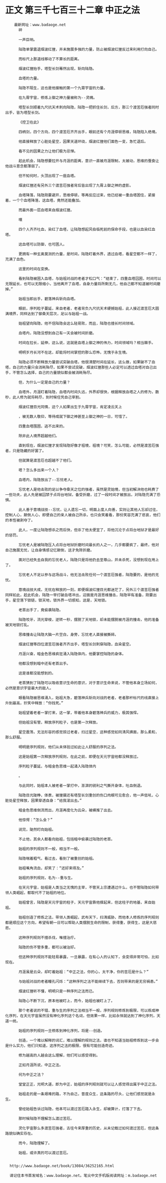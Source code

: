 # 正文 第三千七百三十二章 中正之法
        最新网址：www.badaoge.net
          砰
      
          一声巨响。
      
          陆隐单掌震退烟波红狸，并未施展多强的力量，防止被烟波红狸反过来利用打向自己。
      
          而标尺上那道线移动了不算长的距离。
      
          烟波红狸抬手，塔型长剑蓦然出现，斩向陆隐。
      
          血塔的力量。
      
          陆隐不陌生，这也是他接触的第一个九霄宇宙的力量。
      
          在九霄宇宙，修炼上御之神力量被称为--灵魄。
      
          塔型长剑顺着九尺抗天术刺向陆隐，陆隐一把抓住长剑，后方，那三个渡苦厄强者同时出手，皆为塔型长剑。
      
          《控卫在此》
      
          四柄剑，四个方向，四个渡苦厄齐齐出手，眼前还有个月涯停顿思维，陆隐陷入绝境。
      
          他直接释放了心脏处星空，因果天道环绕，烟波红狸他们面色一变，急忙退后。
      
          看不见的因果之力让他们极为忌惮。
      
          趁此机会，陆隐想要拉开与月涯的距离，意识一直被月涯限制，太被动，思维的蚕食让他战斗意念都薄弱了。
      
          但不知何时，头顶出现了一座血塔。
      
          烟波红狸还有另外三个渡苦厄强者背后皆出现了九霄上御之神的虚影。
      
          血塔降落，陆隐刚要避开，思维停顿，等再反应过来，他已经被一重血塔困住，紧接着，一个个血塔降落，这血塔，竟然还能叠加。
      
          而最外面一层血塔来自烟波红狸。
      
          噗
      
          四个人齐齐吐血，染红了血塔，让陆隐想起风伯临死前的保命手段，也是以血染红血塔。
      
          这血塔可以防御，也可困人。
      
          更拥有一种玄奥莫测的力量，是时间，陆隐盯着外界，透过血塔，看星空都不一样了，充满了血色。
      
          这里的时间在变换。
      
          看到陆隐被困入血塔，与始祖对战的老者才松口气：“结束了，四重血塔囚困，时间可以无限延长，也可以无限缩小，当他离开了血塔，自身力量将所剩无几，他自己都不知道被时间磨掉。”
      
          始祖当即出手，碧落神兵斩向血塔。
      
          眼前，序列粒子蔓延，来自老者，老者背负九尺抗天术硬撼始祖，此人接近渡苦厄大圆满境界，同样达到了御桑天层次，足以与始祖一战。
      
          始祖望向陆隐，他不信陆隐会这么轻易败，而且，陆隐也擅长时间领域。
      
          血塔内，陆隐没想到自己有一天会被时间折磨。
      
          时间在拉长，延伸，这么说，这就是血塔上御之神的伟力，时间领域吗？相当棘手。
      
          明明岁月长河不在这，却能将时间掌控的那么恐怖，无愧于永生境。
      
          陆隐必须不断释放力量尝试突破血塔，他很清楚时间在延长，这么做，如果破不了血塔，自己的力量只会消耗殆尽，如果不尝试突破，烟波红狸那些人必定可以透过血塔对自己出手，不管怎么选择，自己的力量貌似都会被消耗殆尽。
      
          但，为什么一定是自己的力量？
      
          血塔外，月涯盯着陆隐，血塔内时间久远，外界却很快，根据释放血塔之人的修为，数秒，此人修为就将耗尽，到时候任凭自己宰割。
      
          烟波红狸目光同情，这个人如果出生于九霄宇宙，肯定凌云天上
      
          ，被无数人敬仰，等待成就下御之神甚至上御之神的一日，可惜了。
      
          四重血塔围困，逃不出来的。
      
          除非此人境界超越他们。
      
          直到现在，烟波红狸才发现陆隐好像才祖境，祖境？可笑，怎么可能，必然是渡苦厄强者，只是隐藏的好罢了。
      
          但就算是渡苦厄也超越不了他们。
      
          嗯？怎么多出来一个人？
      
          血塔内，陆隐放出了--忘忧老人。
      
          忘忧老人是他击败的足以争夺桑天之位的强者，虽然是灵始境，但当初解决他也耗费了一些功夫，此人先是被囚禁于点将台地狱，备受折磨，过了一段时间才被放出，对陆隐充满了恐惧。
      
          此人善于意境战技--忘忧，让人遗忘一切，明面上度人向善，实则让其他人忘却过往，控制人心，颠倒人心，即便自己的亲人被自己所杀，也只会笑着看，那份笑容充满了悲哀，他们的本性被剥夺了。
      
          此人，一度让陆隐想杀之而后快，但杀了他太便宜了，将他沉沦于点将台地狱才是最好的惩罚。
      
          忘忧老人是被陆隐压入点将台地狱折磨时间最长的人之一，几乎都要疯了，最终，他对自己施展无忧，让自身情感记忆颠倒，这才免除折磨。
      
          面对已经失去自我的忘忧老人，陆隐只是将他扔去至尊山，并未杀死，没想到现在用上了。
      
          忘忧老人不足以参与这场战斗，他无法击败任何一个渡苦厄强者，陆隐要的，是他的无忧。
      
          意境战技大成，无忧在释放的一刻，即便烟波红狸目光都迷茫了，另外三个渡苦厄强者同样如此，趁此机会，陆隐一举打破血塔冲出，迎面是月涯思维撞击，陆隐早有准备，刚要出手，星空落下锁链，锁天地，锁外界一切感知，这是，天地锁。
      
          老首出手了，竟偷袭陆隐。
      
          陆隐咬牙，流光穿梭，逆转一秒，摆脱了天地锁，却未能摆脱被月涯的撞击，他的准备被天地锁打乱。
      
          思维撞击让陆隐大脑一片空白，身旁，忘忧老人直接被撕碎。
      
          烟波红狸等四位渡苦厄强者齐齐出手，塔型长剑刺穿陆隐，血染星空。
      
          月涯兴奋，暗金色思维疯狂涌入陆隐体内，他要掌控陆隐的身体。
      
          他都没想到暗中还有老首出手。
      
          这是谁都没能想到的。
      
          老首猜到了陆隐可以吸收意识生命的意识，对于意识生命来说，不管他本身立场如何，必然是意识宇宙最大的敌人。
      
          眼看陆隐被思维涌入，始祖大急，碧落神兵斩向对战的老者，老者那杆标尺的线直接上升到最高，狞笑中释放：“你找死。”
      
          始祖望着老者一掌打来，这一掌，带着他本身碧落神兵的威力，极其强悍。
      
          但始祖没有管，释放序列粒子，也是第一次释放。
      
          星空震荡，无法形容的感觉掠过老者，扫过星空，这种感觉如同清风拂面，那么柔和，那么舒服。
      
          明明是序列规则，他们从未体验过如此让人舒服的序列之法。
      
          这是始祖第一次释放序列规则，在此之前，即便在天元宇宙他都没释放过。
      
          序列粒子蔓延，与暗金色思维一起涌入陆隐体内
      
          。
      
          与此同时，始祖本人被老者一掌打中，澎湃的锐利之气撕开身体，吐血倒退。
      
          陆隐目光陡睁，体表，被狸摄还有塔型长剑重创的伤口肉眼可见愈合，他一声低吼，心脏处星空释放，因果穿透自身：“给我滚出去。”
      
          暗金色思维倒流而出，月涯再度化为云朵，被横推了出去。
      
          他惊愕：“怎么会？”
      
          说完，陡然盯向始祖。
      
          不止他，其余人都看向始祖，包括暗中偷袭过陆隐的老首。
      
          始祖的序列规则不一般，相当不一般。
      
          陆隐喘着粗气，看过去，看到了被重创的始祖。
      
          始祖嘴角流血，却笑了：“还好来得及。”
      
          始祖的序列规则，名为--重与生。
      
          在天元宇宙，始祖是人类当之无愧的主宰，不管天上宗遭遇过什么，也不管陆隐如何带领人类崛起，都取代不了始祖的地位。
      
          始祖曾言，陆隐是天元宇宙的柱子，天元宇宙靠他撑起来，但这柱子的地基，来自始祖。
      
          始祖创造了修炼之法，带领人类崛起，武布天下，扫清威胁，而他本人修炼的序列规则都是顺应这个方向，希望有朝一日可以帮助人类摆脱生命的限制，获得重，获得生，这是大慈悲。
      
          这种序列规则不擅杀伐，唯擅治疗。
      
          陆隐的伤不管多重，都可以被治好。
      
          但这种序列规则不能轻易暴露，一旦暴露，在有心人的认知下，会变得非常可怕，比如现在。
      
          月涯虽是云朵，却盯着始祖：“中正之法，你的心，太干净，你的苦厄是什么？”
      
          与始祖对战的老者瞳孔闪烁：“这种序列之法不能继续下去，否则带来的是无穷祸患。”
      
          烟波红狸听不懂，明明只是一种序列之法而已。
      
          陆隐心不断下沉，原本他被盯上，而今，始祖也被盯上了。
      
          那个老者说的不错，重与生的序列之法相当不一般，序列规则修炼到极限，可以练成神化序列，在天元宇宙虽然没有神化序列这个名词，但效果一样，比如永恒就达到了神化序列，天道一统。
      
          始祖的序列规则一旦修炼到神化序列，将是--创造。
      
          创造，一个难以解释的词汇，难以理解的规则之法，谁也不知道当始祖修炼到这一步会是什么实力，他们只知道，这序列之法的极限，很有可能创造奇迹。
      
          修为越高的人越会这么理解，他们可以感受得到。
      
          正如月涯所说，中正之法。
      
          何为中正之法？
      
          堂堂正正，光明大道，即为中正，始祖的序列规则就可以让人感觉得出属于中正之法。
      
          始祖走的是一条艰难的路，不为自己，普度众生，这条路的尽头，让他们感觉就是永生。
      
          曾经始祖告诉过陆隐，他本可以渡过苦厄踏入永生，却被算计，打落了下去。
      
          那时候陆隐不理解怎么渡过苦厄。
      
          灵化宇宙那么多渡苦厄强者，古往今来厚重的历史，从未记载过如何渡过苦厄，但这条路貌似确实存在。
      
          而今，陆隐理解了。
      
          始祖，或许真的可以渡过苦厄。
      
      
      http://www.badaoge.net/book/13084/36252165.html
      
      请记住本书首发域名：www.badaoge.net。笔尖中文手机版阅读网址：m.badaoge.net